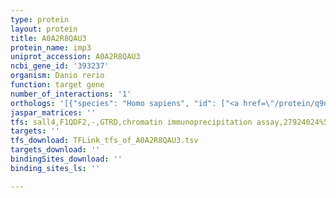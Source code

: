 ```yaml
---
type: protein
layout: protein
title: A0A2R8QAU3
protein_name: imp3
uniprot_accession: A0A2R8QAU3
ncbi_gene_id: '393237'
organism: Danio rerio
function: target gene
number_of_interactions: '1'
orthologs: '[{"species": "Homo sapiens", "id": ["<a href=\"/protein/q9nv31\">Q9NV31</a>"]}, {"species": "Mus musculus", "id": ["<a href=\"/protein/q921y2\">Q921Y2</a>"]}, {"species": "Rattus norvegicus", "id": ["<a href=\"/protein/b2rz12\">B2RZ12</a>"]}, {"species": "Drosophila melanogaster", "id": ["<a href=\"/protein/q7jz53\">Q7JZ53</a>"]}, {"species": "Caenorhabditis elegans", "id": ["<a href=\"/protein/o01513\">O01513</a>"]}, {"species": "Saccharomyces cerevisiae", "id": ["<a href=\"/protein/p32899\">P32899</a>"]}]'
jaspar_matrices: ''
tfs: sall4,F1QDF2,-,GTRD,chromatin immunoprecipitation assay,27924024%5Buid%5D,No
targets: ''
tfs_download: TFLink_tfs_of_A0A2R8QAU3.tsv
targets_download: ''
bindingSites_download: ''
binding_sites_ls: ''

---
```

